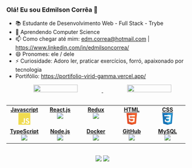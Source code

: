 ### Olá! Eu sou Edmilson Corrêa 👋

- 📚 Estudante de Desenvolvimento Web - Full Stack - Trybe
- 🌱 Aprendendo Computer Science
- 📫 Como chegar até mim: edm.correa@hotmail.com  |  https://www.linkedin.com/in/edmilsoncorrea/
- 😄 Pronomes: ele / dele
- ⚡ Curiosidade: Adoro ler, praticar exercícios, forró, apaixonado por tecnologia
- Portifólio: https://portifolio-virid-gamma.vercel.app/

<div align="center">
  <a href="https://github.com/edmcorrea">
  <img width="48%" height="48%" src="https://github-readme-stats.vercel.app/api?username=edmcorrea&show_icons=true&theme=dark&include_all_commits=true&count_private=true"/>
  <img width="48%" height="48%" src="https://github-readme-stats.vercel.app/api/top-langs/?username=edmcorrea&layout=compact&langs_count=7&theme=dark"/>
</div>
  
 <br />
    
 <table width="320px" align="center">
   <tbody>
      <tr valign="top">
        <td width="80px" align="center">
          <span><strong>Javascript</strong></span><br>
          <img height="32" src="https://raw.githubusercontent.com/devicons/devicon/master/icons/javascript/javascript-plain.svg">
        </td>
        <td width="80px" align="center">
          <span><strong>React.js</strong></span><br>
          <img height="32" src="https://cdn.jsdelivr.net/gh/devicons/devicon/icons/react/react-original.svg">
        </td>
        <td width="80px" align="center">
          <span><strong>Redux</strong></span><br>
          <img height="32" src="https://uxwing.com/wp-content/themes/uxwing/download/brands-and-social-media/redux-icon.png">
        </td>
        <td width="80px" align="center">
          <span><strong>HTML</strong></span><br>
          <img height="32" src="https://raw.githubusercontent.com/devicons/devicon/master/icons/html5/html5-original.svg">
        </td>
        <td width="80px" align="center">
          <span><strong>CSS</strong></span><br>
          <img height="32" src="https://raw.githubusercontent.com/devicons/devicon/master/icons/css3/css3-original.svg">
        </td>
      </tr>
     <tr>
         <td width="80px" align="center">
          <span><strong>TypeScript</strong></span><br>
          <img height="32" src="https://user-images.githubusercontent.com/98132078/200368739-feb04eec-9271-4963-a569-1cabedd86139.png">
       </td>
       <td width="80px" align="center">
          <span><strong>Node.js</strong></span><br>
          <img height="32" src="https://cdn.iconscout.com/icon/free/png-256/node-js-1174925.png">
        </td>
       <td width="80px" align="center">
          <span><strong>Docker</strong></span><br>
          <img height="32" src="https://user-images.githubusercontent.com/98132078/200325516-24a48ef3-0baa-4dad-82a6-3891630b74aa.png">
       </td>
       <td width="80px" align="center">
          <span><strong>GitHub</strong></span><br>
          <img height="32" src="https://user-images.githubusercontent.com/98132078/200326052-aa182e9f-2637-41f1-8ba9-2665bb8d1bb3.png"> 
        </td>
        <td width="80px" align="center">
          <span><strong>MySQL</strong></span><br>
          <img height="32" src="https://camo.githubusercontent.com/f85f882cb31eeaeee657ec955313015c30378e8f56c3dc2f06933b617a276cfd/68747470733a2f2f77372e706e6777696e672e636f6d2f706e67732f3734372f3739382f706e672d7472616e73706172656e742d6d7973716c2d6c6f676f2d6d7973716c2d64617461626173652d7765622d646576656c6f706d656e742d636f6d70757465722d736f6674776172652d646f6c7068696e2d6d6172696e652d6d616d6d616c2d616e696d616c732d746578742d7468756d626e61696c2e706e67">
        </td>
     </tr>
   </tbody>   
 </table>  
     
 <br />  
  
<div style="display: inline_block" align="center"> 
  <a href="https://www.linkedin.com/in/edmilsoncorrea/" target="_blank"><img src="https://img.shields.io/badge/-LinkedIn-%230077B5?style=for-the-badge&logo=linkedin&logoColor=white"       target="_blank"></a> 
  <a href = "mailto:edm.correa@hotmail.com"><img src="https://img.shields.io/badge/-Gmail-%23333?style=for-the-badge&logo=gmail&logoColor=white" target="_blank"></a>    
</div>

 <br />

